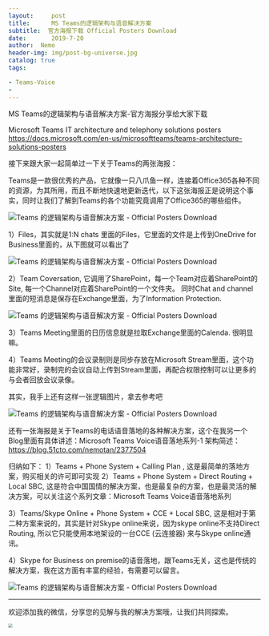 ```yaml
---
layout:     post
title:      MS Teams的逻辑架构与语音解决方案
subtitle:  官方海报下载 Official Posters Download
date:       2019-7-20
author:  Nemo
header-img: img/post-bg-universe.jpg
catalog: true
tags:

- Teams-Voice
- 
---
```


MS Teams的逻辑架构与语音解决方案-官方海报分享给大家下载

Microsoft Teams IT architecture and telephony solutions posters
https://docs.microsoft.com/en-us/microsoftteams/teams-architecture-solutions-posters

接下来跟大家一起简单过一下关于Teams的两张海报：

Teams是一款很优秀的产品，它就像一只八爪鱼一样，连接着Office365各种不同的资源，为其所用，而且不断地快速地更新迭代，以下这张海报正是说明这个事实，同时让我们了解到Teams的各个功能究竟调用了Office365的哪些组件。

![Teams 的逻辑架构与语音解决方案 - Official Posters Download](https://cdn.jsdelivr.net/gh/tangx007/tangx007.github.io/img/p1111459786693e9a05c39dc062c05ff24d73.png)

1）Files，其实就是1:N chats 里面的Files，它里面的文件是上传到OneDrive for Business里面的，从下图就可以看出了

![Teams 的逻辑架构与语音解决方案 - Official Posters Download](https://cdn.jsdelivr.net/gh/tangx007/tangx007.github.io/img/p22210151ac6f3c85651e7626dfcb3fdde31.png)

2）Team Coversation, 它调用了SharePoint，每一个Team对应着SharePoint的Site, 每一个Channel对应着SharePoint的一个文件夹。
同时Chat and channel 里面的短消息是保存在Exchange里面，为了Information Protection.

![Teams 的逻辑架构与语音解决方案 - Official Posters Download](https://cdn.jsdelivr.net/gh/tangx007/tangx007.github.io/img/p333313c62c90ebf7d8f18c964a90a2596b6e.png)

3）Teams Meeting里面的日历信息就是拉取Exchange里面的Calenda. 很明显嘛。

4）Teams Meeting的会议录制则是同步存放在Microsoft Stream里面，这个功能非常好，录制完的会议自动上传到Stream里面，再配合权限控制可以让更多的与会者回放会议录像。

其实，我手上还有这样一张逻辑图片，拿去参考吧

![Teams 的逻辑架构与语音解决方案 - Official Posters Download](https://cdn.jsdelivr.net/gh/tangx007/tangx007.github.io/img/p44446970a9c9fdd8b44f7994d0ea722a09bb.png)

还有一张海报是关于Teams的电话语音落地的各种解决方案，这个在我另一个Blog里面有具体讲述：Microsoft Teams Voice语音落地系列-1 架构简述：https://blog.51cto.com/nemotan/2377504

归纳如下：
1）Teams + Phone System + Calling Plan , 这是最简单的落地方案，购买相关的许可即可实现
2）Teams + Phone System + Direct Routing + Local SBC, 这是符合中国国情的解决方案，也是最复杂的方案，也是最灵活的解决方案，可以关注这个系列文章：Microsoft Teams Voice语音落地系列

3）Teams/Skype Online + Phone System + CCE + Local SBC,  这是相对于第二种方案来说的，其实是针对Skype online来说，因为skype online不支持Direct Routing,  所以它只能使用本地架设的一台CCE (云连接器) 来与Skype online通讯。

4）Skype for Business on premise的语音落地，跟Teams无关，这也是传统的解决方案，我在这方面有丰富的经验，有需要可以留言。

![Teams 的逻辑架构与语音解决方案 - Official Posters Download](https://cdn.jsdelivr.net/gh/tangx007/tangx007.github.io/img/p555553bbf12a18e118babd1dda01b4814388e.png)

------

欢迎添加我的微信，分享您的见解与我的解决方案哦，让我们共同探索。

<img src="https://cdn.jsdelivr.net/gh/tangx007/tangx007.github.io/img/nemo-qrcode.jpg" style="zoom:50%;" />
